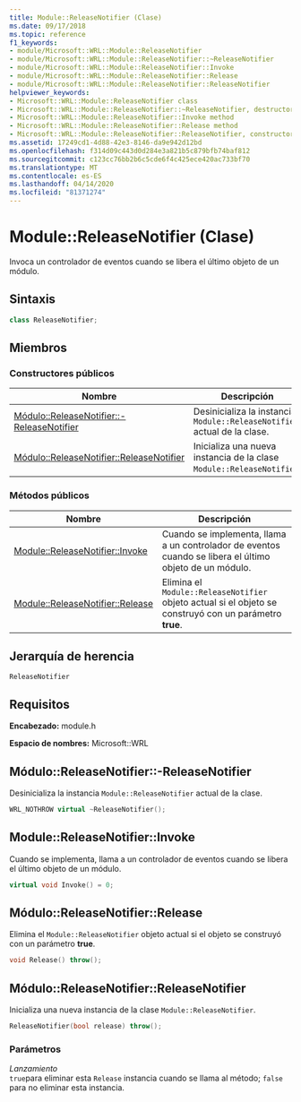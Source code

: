```yaml
---
title: Module::ReleaseNotifier (Clase)
ms.date: 09/17/2018
ms.topic: reference
f1_keywords:
- module/Microsoft::WRL::Module::ReleaseNotifier
- module/Microsoft::WRL::Module::ReleaseNotifier::~ReleaseNotifier
- module/Microsoft::WRL::Module::ReleaseNotifier::Invoke
- module/Microsoft::WRL::Module::ReleaseNotifier::Release
- module/Microsoft::WRL::Module::ReleaseNotifier::ReleaseNotifier
helpviewer_keywords:
- Microsoft::WRL::Module::ReleaseNotifier class
- Microsoft::WRL::Module::ReleaseNotifier::~ReleaseNotifier, destructor
- Microsoft::WRL::Module::ReleaseNotifier::Invoke method
- Microsoft::WRL::Module::ReleaseNotifier::Release method
- Microsoft::WRL::Module::ReleaseNotifier::ReleaseNotifier, constructor
ms.assetid: 17249cd1-4d88-42e3-8146-da9e942d12bd
ms.openlocfilehash: f314d09c443d0d284e3a821b5c879bfb74baf812
ms.sourcegitcommit: c123cc76bb2b6c5cde6f4c425ece420ac733bf70
ms.translationtype: MT
ms.contentlocale: es-ES
ms.lasthandoff: 04/14/2020
ms.locfileid: "81371274"
---
```

# <a name="modulereleasenotifier-class"></a>Module::ReleaseNotifier (Clase)

Invoca un controlador de eventos cuando se libera el último objeto de un módulo.

## <a name="syntax"></a>Sintaxis

```cpp
class ReleaseNotifier;
```

## <a name="members"></a>Miembros

### <a name="public-constructors"></a>Constructores públicos

Nombre                                                                                | Descripción
----------------------------------------------------------------------------------- | --------------------------------------------------------------------------
[Módulo::ReleaseNotifier::-ReleaseNotifier](#releasenotifier-tilde-releasenotifier) | Desinicializa la instancia `Module::ReleaseNotifier` actual de la clase.
[Módulo::ReleaseNotifier::ReleaseNotifier](#releasenotifier-releasenotifier)        | Inicializa una nueva instancia de la clase `Module::ReleaseNotifier`.

### <a name="public-methods"></a>Métodos públicos

Nombre                                                         | Descripción
------------------------------------------------------------ | --------------------------------------------------------------------------------------------------------------
[Module::ReleaseNotifier::Invoke](#releasenotifier-invoke)   | Cuando se implementa, llama a un controlador de eventos cuando se libera el último objeto de un módulo.
[Module::ReleaseNotifier::Release](#releasenotifier-release) | Elimina el `Module::ReleaseNotifier` objeto actual si el objeto se construyó con un parámetro **true**.

## <a name="inheritance-hierarchy"></a>Jerarquía de herencia

`ReleaseNotifier`

## <a name="requirements"></a>Requisitos

**Encabezado:** module.h

**Espacio de nombres:** Microsoft::WRL

## <a name="modulereleasenotifierreleasenotifier"></a><a name="releasenotifier-tilde-releasenotifier"></a>Módulo::ReleaseNotifier::-ReleaseNotifier

Desinicializa la instancia `Module::ReleaseNotifier` actual de la clase.

```cpp
WRL_NOTHROW virtual ~ReleaseNotifier();
```

## <a name="modulereleasenotifierinvoke"></a><a name="releasenotifier-invoke"></a>Module::ReleaseNotifier::Invoke

Cuando se implementa, llama a un controlador de eventos cuando se libera el último objeto de un módulo.

```cpp
virtual void Invoke() = 0;
```

## <a name="modulereleasenotifierrelease"></a><a name="releasenotifier-release"></a>Módulo::ReleaseNotifier::Release

Elimina el `Module::ReleaseNotifier` objeto actual si el objeto se construyó con un parámetro **true**.

```cpp
void Release() throw();
```

## <a name="modulereleasenotifierreleasenotifier"></a><a name="releasenotifier-releasenotifier"></a>Módulo::ReleaseNotifier::ReleaseNotifier

Inicializa una nueva instancia de la clase `Module::ReleaseNotifier`.

```cpp
ReleaseNotifier(bool release) throw();
```

### <a name="parameters"></a>Parámetros

*Lanzamiento*<br/>
`true`para eliminar esta `Release` instancia cuando se llama al método; `false` para no eliminar esta instancia.
